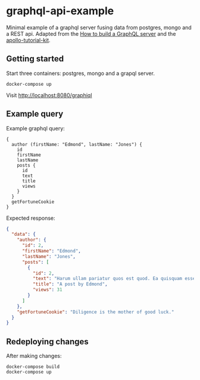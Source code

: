 # graphql-api-example

Minimal example of a graphql server fusing data from postgres, mongo and a REST api. Adapted from the [How to build a GraphQL server](https://medium.com/apollo-stack/tutorial-building-a-graphql-server-cddaa023c035) and the [apollo-tutorial-kit](https://github.com/apollostack/apollo-tutorial-kit).

## Getting started

Start three containers: postgres, mongo and a grapql server.

```
docker-compose up
```

Visit [http://localhost:8080/graphiql](http://localhost:8080/graphiql)

## Example query

Example graphql query:

```
{
  author (firstName: "Edmond", lastName: "Jones") {
    id
    firstName
    lastName
    posts {
      id
      text
      title
      views  
    }
  }
  getFortuneCookie
}
```

Expected response:

```json
{
  "data": {
    "author": {
      "id": 2,
      "firstName": "Edmond",
      "lastName": "Jones",
      "posts": [
        {
          "id": 2,
          "text": "Harum ullam pariatur quos est quod. Ea quisquam esse quia et commodi autem. Ut exercitationem maiores et voluptas.",
          "title": "A post by Edmond",
          "views": 31
        }
      ]
    },
    "getFortuneCookie": "Diligence is the mother of good luck."
  }
}
```

## Redeploying changes

After making changes:

```
docker-compose build
docker-compose up
```
